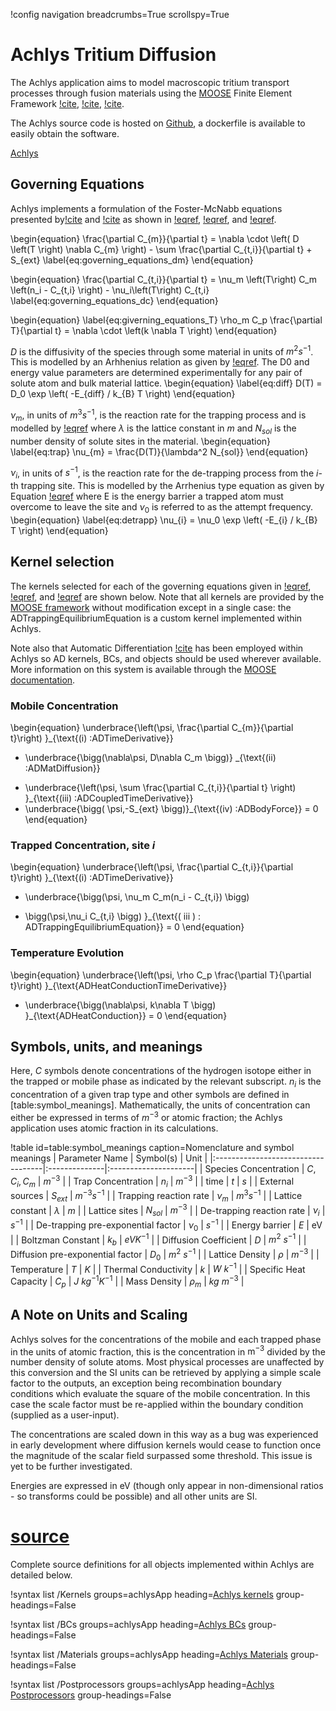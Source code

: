 !config navigation breadcrumbs=True scrollspy=True

# Achlys Tritium Diffusion

The Achlys application aims to model macroscopic tritium transport processes through fusion materials
using the [MOOSE](http://mooseframework.org) Finite Element Framework [!cite](moose_permann2020),  [!cite](moose_multi_gaston2015),  [!cite](moose_ad_lindsay2021).

The Achlys source code is hosted on [Github](https://github.com/aurora-multiphysics/achlys),
a dockerfile is available to easily obtain the software.

[Achlys](module/index.md)

## Governing Equations

Achlys implements a formulation of the Foster-McNabb equations presented by[!cite](HODILLE2015) and
[!cite](DELAPORTE2019) as shown in [!eqref](eq:governing_equations_dm), [!eqref](eq:governing_equations_dc),
and [!eqref](eq:giverning_equations_T).


\begin{equation}
\frac{\partial C_{m}}{\partial t} = \nabla  \cdot \left( D \left(T \right) \nabla  C_{m} \right) - \sum \frac{\partial C_{t,i}}{\partial t} + S_{ext}
\label{eq:governing_equations_dm}
\end{equation}

\begin{equation}
\frac{\partial C_{t,i}}{\partial t} = \nu_m \left(T\right) C_m \left(n_i - C_{t,i} \right) - \nu_i\left(T\right) C_{t,i}
\label{eq:governing_equations_dc}
\end{equation}

\begin{equation}
\label{eq:giverning_equations_T}
\rho_m C_p \frac{\partial T}{\partial t} = \nabla \cdot \left(k \nabla T \right)
\end{equation}

$D$ is the diffusivity of the species through some material in units of $m^{2}s^{-1}$.
This is modelled by an Arhhenius relation as given by [!eqref](eq:diff).
The D0 and energy value parameters are determined experimentally for any pair of solute atom and bulk material lattice.
\begin{equation}
\label{eq:diff}
D(T) = D_0 \exp \left( -E_{diff} / k_{B} T \right)
\end{equation}


$\nu_{m}$, in units of $m^{3}s^{-1}$, is the reaction rate for the trapping process and is modelled
by [!eqref](eq:trap) where $\lambda$ is the lattice constant in $m$ and $N_{sol}$ is the
number density of solute sites in the material.
\begin{equation}
\label{eq:trap}
\nu_{m} = \frac{D(T)}{\lambda^2 N_{sol}}
\end{equation}


$\nu_{i}$, in units of $s^{-1}$, is the reaction rate for the de-trapping process from the $i$-th
trapping site. This is modelled by the Arrhenius type equation as given by Equation [!eqref](eq:detrapp)
where E is the energy barrier a trapped atom must overcome to leave the site and $\nu_{0}$ is
referred to as the attempt frequency.
\begin{equation}
\label{eq:detrapp}
\nu_{i} = \nu_0 \exp \left( -E_{i} / k_{B} T \right)
\end{equation}

## Kernel selection

The kernels selected for each of the governing equations given in  [!eqref](eq:governing_equations_dm),
[!eqref](eq:governing_equations_dc), and [!eqref](eq:giverning_equations_T) are shown below.
Note that all kernels are
provided by the [MOOSE framework](https://mooseframework.inl.gov/syntax/Kernels/index.html) without modification except in a single case:
the ADTrappingEquilibriumEquation is a custom kernel implemented within Achlys.

Note also that Automatic Differentiation [!cite](moose_ad_lindsay2021) has been employed within Achlys so
AD kernels, BCs, and objects should be used wherever available. More information on this system is available through
the [MOOSE documentation](https://mooseframework.inl.gov/automatic\_differentiation/index.html).

### Mobile Concentration

\begin{equation}
\underbrace{\left(\psi, \frac{\partial C_{m}}{\partial t}\right) }_{\text{(i) \:ADTimeDerivative}}
- \underbrace{\bigg(\nabla\psi, D\nabla C_m \bigg)} _{\text{(ii) \:ADMatDiffusion}}
+ \underbrace{\left(\psi, \sum \frac{\partial C_{t,i}}{\partial t} \right) }_{\text{(iii) \:ADCoupledTimeDerivative}}
+ \underbrace{\bigg( \psi,-S_{ext} \bigg)}_{\text{(iv) \:ADBodyForce}} = 0
\end{equation}

### Trapped Concentration, site $i$

\begin{equation}
\underbrace{\left(\psi, \frac{\partial C_{t,i}}{\partial t}\right) }_{\text{(i) \:ADTimeDerivative}}
- \underbrace{\bigg(\psi, \nu_m C_m(n_i - C_{t,i}) \bigg)
+ \bigg(\psi,\nu_i C_{t,i}  \bigg) }_{\text{( iii ) \: ADTrappingEquilibriumEquation}}
= 0
\end{equation}

### Temperature Evolution

\begin{equation}
\underbrace{\left(\psi, \rho C_p \frac{\partial T}{\partial t}\right) }_{\text{ADHeatConductionTimeDerivative}}
- \underbrace{\bigg(\nabla\psi, k\nabla T \bigg)  }_{\text{ADHeatConduction}} = 0
\end{equation}

## Symbols, units, and meanings

Here, $C$ symbols denote concentrations of the hydrogen isotope either
in the trapped or mobile phase as indicated by the relevant subscript.
$n_i$ is the concentration of a given trap type and other symbols are
defined in [table:symbol_meanings].
Mathematically, the units of concentration can either be expressed in
terms of $m^{-3}$ or atomic fraction; the Achlys application uses
atomic fraction in its calculations.

!table id=table:symbol_meanings caption=Nomenclature and symbol meanings
| Parameter Name                     | Symbol(s)     | Unit                 |
|:-----------------------------------|:--------------|:---------------------|
| Species Concentration              | $C, C_i, C_m$ | $m^{-3}$             |
| Trap Concentration                 | $n_i$         | $m^{-3}$             |
| time                               | $t$           | $s$                  |
| External sources                   | $S_{ext}$     | $m^{-3}s^{-1}$       |
| Trapping reaction rate             | $\nu_{m}$     | $m^{3}s^{-1}$        |
| Lattice constant                   | $\lambda$     | $m$                  |
| Lattice sites                      | $N_{sol}$     | $m^{-3}$             |
| De-trapping reaction rate          | $\nu_{i}$     | $s^{-1}$             |
| De-trapping pre-exponential factor | $\nu_0$       | $s^{-1}$             |
| Energy barrier                     | $E$           | eV                   |
| Boltzman Constant                  | $k_b$         | $eV K^{-1}$          |
| Diffusion Coefficient              | $D$           | $m^2\:s^{-1}$        |
| Diffusion pre-exponential factor   | $D_0$         | $m^2\:s^{-1}$        |
| Lattice Density                    | $\rho$        | $m^{-3}$             |
| Temperature                        | $T$           | $K$                  |
| Thermal Conductivity               | $k$           | $W\:k^{-1}$          |
| Specific Heat Capacity             | $C_p$         | $J \:kg^{-1} K^{-1}$ |
| Mass Density                       | $\rho_m$      | $kg\: m^{-3}$        |

## A Note on Units and Scaling

Achlys solves for the concentrations of the mobile and each trapped phase in the units of atomic fraction,
this is the concentration in $\text{m}^{-3}$ divided by the number density of solute atoms.
Most physical processes are unaffected by this conversion and the SI units can be retrieved by
applying a simple scale factor to the outputs, an exception being recombination boundary conditions
which evaluate the square of the mobile concentration. In this case the scale factor must be re-applied
within the boundary condition (supplied as a user-input).

The concentrations are scaled down in this way as a bug was experienced in early development where
diffusion kernels would cease to function once the magnitude of the scalar field surpassed some threshold.
This issue is yet to be further investigated.

Energies are expressed in eV (though only appear in non-dimensional ratios - so transforms could be possible)
and all other units are SI.

# [source](/source)

Complete source definitions for all objects implemented within Achlys are detailed below.

!syntax list /Kernels groups=achlysApp heading=[Achlys kernels](/kernels/index.md) group-headings=False

!syntax list /BCs groups=achlysApp heading=[Achlys BCs](/bcs/index.md) group-headings=False

!syntax list /Materials groups=achlysApp heading=[Achlys Materials](/materials/index.md) group-headings=False

!syntax list /Postprocessors groups=achlysApp heading=[Achlys Postprocessors](/postprocessors/index.md) group-headings=False